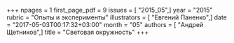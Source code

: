 +++
npages = 1
first_page_pdf = 9
issues = [ "2015_05",]
year = "2015"
rubric = "Опыты и эксперименты"
illustrators = [ "Евгений Паненко",]
date = "2017-05-03T00:17:32+03:00"
month = "05"
authors = [ "Андрей Щетников",]
title = "Световая окружность"
+++
